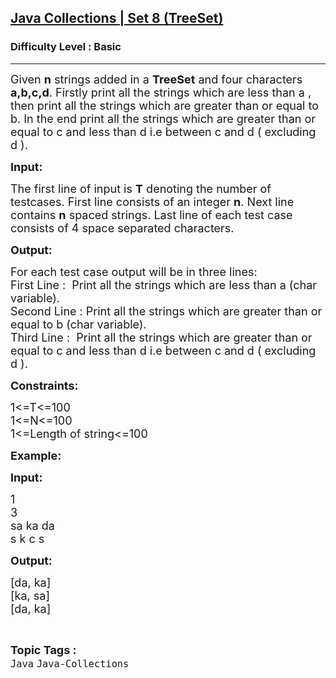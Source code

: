 <h2><a href="https://practice.geeksforgeeks.org/problems/java-collections-set-8-treeset/1?page=3&category[]=Java&sortBy=submissions">Java Collections | Set 8 (TreeSet)</a></h2><h3>Difficulty Level : Basic</h3><hr><div class="problems_problem_content__Xm_eO"><p><span style="font-size:18px">Given <strong>n</strong> strings added in a <strong>TreeSet</strong> and four characters <strong>a,b,c,d</strong>. Firstly print all the strings which are less than a , then print all the strings which are greater than or equal to b. In the end print all the strings which are greater than or equal to c and less than d i.e between c and d ( excluding d ).&nbsp;</span></p>

<p><span style="font-size:18px"><strong>Input:</strong></span></p>

<p><span style="font-size:18px">The first line of input is&nbsp;<strong>T</strong> denoting the number of testcases. First line consists of an integer <strong>n</strong>. Next line contains <strong>n</strong> spaced strings. Last line of each test case consists of 4 space separated characters.</span></p>

<p><span style="font-size:18px"><strong>Output:</strong></span></p>

<p><span style="font-size:18px">For each test case output will be in three lines:<br>
First Line :&nbsp; Print all the strings which are less than a (char variable).<br>
Second Line : Print all the strings which are greater than or equal to b (char variable).<br>
Third Line :&nbsp;&nbsp;Print all the strings which are greater than or equal to c and less than d i.e between c and d ( excluding d ).&nbsp;</span></p>

<p><span style="font-size:18px"><strong>Constraints:</strong></span></p>

<p><span style="font-size:18px">1&lt;=T&lt;=100<br>
1&lt;=N&lt;=100<br>
1&lt;=Length of string&lt;=100</span></p>

<p><span style="font-size:18px"><strong><strong><strong>Example:</strong></strong></strong></span></p>

<p><span style="font-size:18px"><strong><strong>Input:</strong></strong></span></p>

<p><span style="font-size:18px">1<br>
3<br>
sa ka da<br>
s k c s</span></p>

<p><span style="font-size:18px"><strong>Output:</strong></span></p>

<p><span style="font-size:18px">[da, ka]<br>
[ka, sa]<br>
[da, ka]</span></p>
</div><br><p><span style=font-size:18px><strong>Topic Tags : </strong><br><code>Java</code>&nbsp;<code>Java-Collections</code>&nbsp;